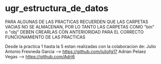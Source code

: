 # ugr_estructura_de_datos

PARA ALGUNAS DE LAS PRACTICAS RECUERDEN QUE LAS CARPETAS VACIAS NO SE ALMACENAN, POR LO TANTO LAS CARPETAS COMO "bin" o "obj" DEBEN CREARLAS CON ANTERIORIDAD PARA EL CORRECTO FUNCIONAMIENTO DE LAS PRACTICAS

Desde la practica 1 hasta la 5 estan realizadas con la colaboracion de:
Julio Antonio Fresneda Garcia --> https://github.com/juliofg17
Adrian Pelaez Vegas --> https://github.com/Adri6
